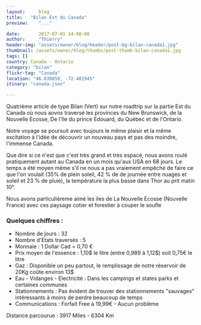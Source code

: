 ```yaml
---
layout:     blog
title:   "Bilan Est du Canada"
preview:    "..."

date:       2017-07-01 14:00:00
author:     "Thierry"
header-img: "assets/owner/blog/header/post-bg-bilan-canada1.jpg"
thumbnail: /assets/owner/blog/thumbs/post-thumb-bilan-canada1.jpg
tags: []
country: Canada - Ontario
category: "bilan"
flickr-tag: "Canada"
location: "46.838859, -72.481945"
itinary: "canada.json"

---
```


Quatrième article de type Bilan (Vert) sur notre roadtrip sur la partie Est du Canada où nous aovns traversé les provinces du New Brunswick, de la Nouvelle Ecosse, De l'Ile du prince Edouard, du Québec et de l'Ontario.

Notre voyage se poursuit avec toujours le même plaisir et la même excitation à l'idée de découvrir un nouveau pays et pas des moindre, l'immense Canada.

Que dire si ce n'est que c'est très grand et très espacé, nous avons roulé pratiquement autant au Canada en un mois qu'aux USA en 68 jours. Le temps a été moyen même s'il ne nous a pas vraiement empêché de faire ce que l'on voulait (35% de plein soleil, 42 % de de journée entre nuages et soleil et 23 % de pluie), la température la plus basse dans Thor au prit matin 10°.

Nous avons particulièreme aimé les iles de La Nouvelle Ecosse (Nouvelle France) avec ces paysage cotier et forestier à couper le soufle


### Quelques chiffres :    

* Nombre de jours           : 32
* Nombre d'Etats traversés  : 5
* Monnaie                   : 1 Dollar Cad = 0,70 €
* Prix moyen de l'essence   : 1,10$ le litre (entre 0,989 à 1,12$) soit 0,75€ le litre
* Gaz                       : Disponible un peu partout, le remplissage de notre réservoir de 20Kg coûte environ 13$ 
* Eau - Vidanges - Electricité    : Dans les campings et states parks et certaines communes
* Stationnements             : Pas évident de trouver des stationnements "sauvages" intéressants à moins de perdre beaucoup de temps
* Communications             : Forfait Free à 19,99€ - Aucun problème  

Distance parcourue          : 3917 Miles - 6304 Km     
 

